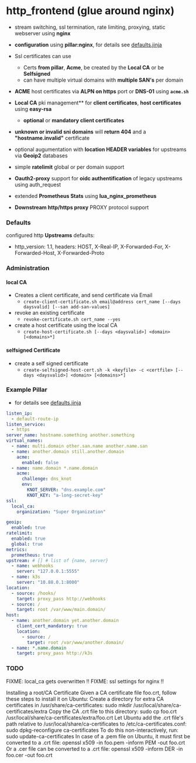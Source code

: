 # http_frontend (glue around nginx)

+ stream switching, ssl termination, rate limiting, proxying, static webserver using **nginx**

+ **configuration** using **pillar:nginx**, for details see [defaults.jinja](defaults.jinja)
+ Ssl certificates can use
  + Certs **from pillar**, **Acme**, be created by the **Local CA** or be **Selfsigned**
  + can have multiple virtual domains with **multiple SAN's** per domain
+ **ACME** host certificates via **ALPN on https** port or **DNS-01** using **`acme.sh`**
+ **Local CA** pki management** for **client certificates**, **host certificates** using **easy-rsa**
  + **optional** or **mandatory client certificates**
+ **unknown or invalid sni domains** will **return 404** and a **"hostname.invalid"** certificate
+ optional augumentation with **location HEADER variables** for upstreams via **Geoip2** databases
+ simple **ratelimit** global or per domain support
+ **Oauth2-proxy** support for **oidc authentification** of legacy upstreams using auth_request
+ extended **Prometheus Stats** using **lua_nginx_prometheus**
+ **Downstream http/https proxy** PROXY protocol support

### Defaults

configured http **Upstreams** defaults:
  + http_version: 1.1, headers: HOST, X-Real-IP, X-Forwarded-For, X-Forwarded-Host, X-Forwarded-Proto

### Administration

#### local CA
+ Creates a client certificate, and send certificate via Email
  + `create-client-certificate.sh email@address cert_name [--days daysvalid] [--san add-san-values]`
+ revoke an existing certificate
  + `revoke-certificate.sh cert_name --yes`
+ create a host certificate using the local CA
  + `create-host-certificate.sh [--days <daysvalid>] <domain> [<domains>*]`

#### selfsigned Certificate
+ create a self signed certificate
  + `create-selfsigned-host-cert.sh -k <keyfile> -c <certfile> [--days <daysvalid>] <domain> [<domains>*]`

### Example Pillar

+ for details see [defaults.jinja](defaults.jinja)

```yaml
listen_ip:
  - default-route-ip
listen_service:
  - https
server_name: hostname.something another.something
virtual_names:
  - name: multi.domain other.san.name another.name.san
  - name: another.domain still.another.domain
    acme:
      enabled: false
  - name: name.domain *.name.domain
    acme:
      challenge: dns_knot
      env:
        KNOT_SERVER: "dns.example.com"
        KNOT_KEY: "a-long-secret-key"
ssl:
  local_ca:
    organization: "Super Organization"

geoip:
  enabled: true
ratelimit:
  enabled: true
  global: true
metrics:
  prometheus: true
upstream: # [] # list of {name, server}
  - name: webhooks
    server: "127.0.0.1:5555"
  - name: k3s
    server: "10.88.0.1:8000"
location:
  - source: /hooks/
    target: proxy_pass http://webhooks
  - source: /
    target: root /var/www/main.domain/
host:
  - name: another.domain yet.another.domain
    client_cert_mandatory: true
    location:
      - source: /
        target: root /var/www/another.domain/
  - name: *.name.domain
    target: proxy_pass http://k3s
```

### TODO

FIXME: local_ca gets overwritten !!
FIXME: ssl settings for nginx !!

Installing a root/CA Certificate
Given a CA certificate file foo.crt, follow these steps to install it on Ubuntu:
    Create a directory for extra CA certificates in /usr/share/ca-certificates:
     sudo mkdir /usr/local/share/ca-certificates/extra
    Copy the CA .crt file to this directory:
     sudo cp foo.crt /usr/local/share/ca-certificates/extra/foo.crt
    Let Ubuntu add the .crt file's path relative to /usr/local/share/ca-certificates to /etc/ca-certificates.conf:
     sudo dpkg-reconfigure ca-certificates
To do this non-interactively, run:
    sudo update-ca-certificates
In case of a .pem file on Ubuntu, it must first be converted to a .crt file:
openssl x509 -in foo.pem -inform PEM -out foo.crt
Or a .cer file can be converted to a .crt file:
openssl x509 -inform DER -in foo.cer -out foo.crt
